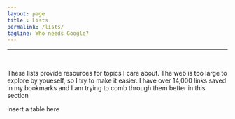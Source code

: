 ```yaml
---
layout: page
title : Lists
permalink: /lists/
tagline: Who needs Google?
---
```


---
<br>
<p>These lists provide resources for topics I care about. The web is too large to explore by youeself, so I try to make it easier. I have over 14,000 links saved in my bookmarks and I am trying to comb through them better in this section</p>

<p>insert a table here</p>